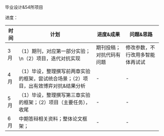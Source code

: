 毕业设计&54所项目

进度：


| 时间 | 计划 | 进度&成果 | 问题&思路 |
| ---- | ---- | --------- | --------- |
| 3月  | （1）期刊，对应第一部分实验；\n（2）项目，迭代对抗实现 | 期刊投稿；对抗代码有问题 | 修改参数，不行改用多智能体再试试 |
| 4月  | （1）毕设，整理撰写前两章实验的框架，尝试统合场景；（2）项目，出有效博弈对抗&结果分析 | - | - |
| 5月  | （1）毕设，整理撰写第三章实验的框架；（2）项目（主要任务），收尾 | - | - |
| 6月  | 中期答辩相关资料；整体论文框架； | - | - |
